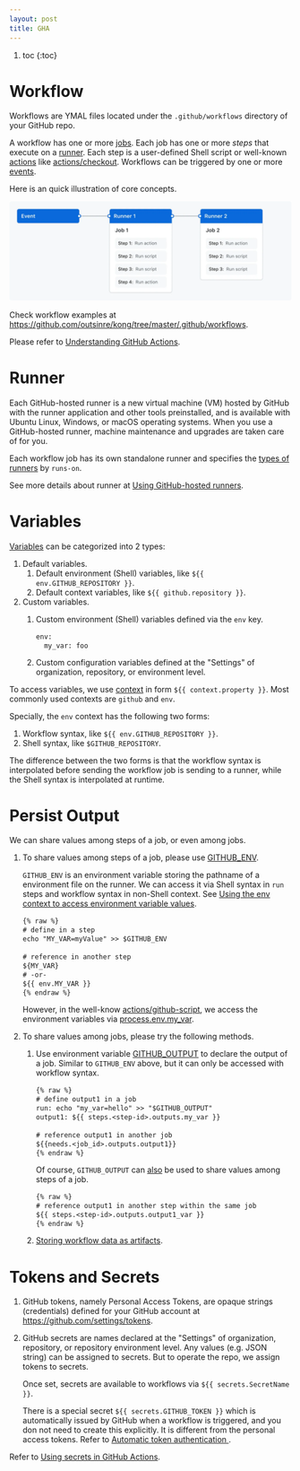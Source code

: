 ```yaml
---
layout: post
title: GHA
---
```


1. toc
{:toc}

# Workflow #

Workflows are YMAL files located under the `.github/workflows` directory of your GitHub repo.

A workflow has one or more [jobs](https://docs.github.com/en/actions/using-jobs). Each job has one or more *steps* that execute on a [runner](#runner). Each step is a user-defined Shell script or well-known [actions](https://docs.github.com/en/actions/learn-github-actions/understanding-github-actions#actions) like [actions/checkout](https://github.com/actions/checkout). Workflows can be triggered by one or more [events](https://docs.github.com/en/actions/using-workflows/events-that-trigger-workflows).

Here is an quick illustration of core concepts.

![assets/gha.webp](/assets/gha.webp)

Check workflow examples at <https://github.com/outsinre/kong/tree/master/.github/workflows>.

Please refer to [Understanding GitHub Actions](https://docs.github.com/en/actions/learn-github-actions/understanding-github-actions).

# Runner #

Each GitHub-hosted runner is a new virtual machine (VM) hosted by GitHub with the runner application and other tools preinstalled, and is available with Ubuntu Linux, Windows, or macOS operating systems. When you use a GitHub-hosted runner, machine maintenance and upgrades are taken care of for you.

Each workflow job has its own standalone runner and specifies the [types of runners](https://docs.github.com/en/actions/using-github-hosted-runners/about-github-hosted-runners/about-github-hosted-runners#supported-runners-and-hardware-resources) by `runs-on`.

See more details about runner at [Using GitHub-hosted runners](https://docs.github.com/en/actions/using-github-hosted-runners/about-github-hosted-runners).

# Variables #

[Variables](https://docs.github.com/en/actions/learn-github-actions/variables#about-variables) can be categorized into 2 types:

1. Default variables.
   1. Default environment (Shell) variables, like `${{ env.GITHUB_REPOSITORY }}`.
   2. Default context variables, like `${{ github.repository }}`.
2. Custom variables.
   1. Custom environment (Shell) variables defined via the `env` key.

      ```
      env:
        my_var: foo
      ```

   2. Custom configuration variables defined at the "Settings" of organization, repository, or environment level.

To access variables, we use [context](https://docs.github.com/en/actions/learn-github-actions/contexts) in form `${{ context.property }}`. Most commonly used contexts are `github` and `env`.

Specially, the `env` context has the following two forms:

1. Workflow syntax, like `${{ env.GITHUB_REPOSITORY }}`.
2. Shell syntax, like `$GITHUB_REPOSITORY`.

The difference between the two forms is that the workflow syntax is interpolated before sending the workflow job is sending to a runner, while the Shell syntax is interpolated at runtime.

# Persist Output #

We can share values among steps of a job, or even among jobs.

1. To share values among steps of a job, please use [GITHUB\_ENV](https://docs.github.com/en/actions/learn-github-actions/variables#passing-values-between-steps-and-jobs-in-a-workflow).

   `GITHUB_ENV` is an environment variable storing the pathname of a environment file on the runner. We can access it via Shell syntax in `run` steps and workflow syntax in non-Shell context. See [Using the env context to access environment variable values](https://docs.github.com/en/actions/learn-github-actions/variables#using-the-env-context-to-access-environment-variable-values).
   
   ```
   {% raw %}
   # define in a step
   echo "MY_VAR=myValue" >> $GITHUB_ENV

   # reference in another step
   ${MY_VAR}
   # -or-
   ${{ env.MY_VAR }}
   {% endraw %}
    ```
      
   However, in the well-know [actions/github-script](https://github.com/Kong/kong/pull/12021/), we access the environment variables via [process.env.my\_var](https://nodejs.org/dist/latest-v8.x/docs/api/process.html#process_process_env).
2. To share values among jobs, please try the following methods.
   1. Use environment variable [GITHUB\_OUTPUT](https://docs.github.com/en/actions/using-jobs/defining-outputs-for-jobs) to declare the output of a job. Similar to `GITHUB_ENV` above, but it can only be accessed with workflow syntax.

      ```
      {% raw %}
      # define output1 in a job
      run: echo "my_var=hello" >> "$GITHUB_OUTPUT"
      output1: ${{ steps.<step-id>.outputs.my_var }}

      # reference output1 in another job
      ${{needs.<job_id>.outputs.output1}}
      {% endraw %}
      ```
      
      Of course, `GITHUB_OUTPUT` can [also](https://github.com/orgs/community/discussions/55294) be used to share values among steps of a job.
      
      ```
      {% raw %}
      # reference output1 in another step within the same job
      ${{ steps.<step-id>.outputs.output1_var }}
      {% endraw %}
      ```

   2. [Storing workflow data as artifacts](https://help.github.com/en/actions/automating-your-workflow-with-github-actions/persisting-workflow-data-using-artifacts).

# Tokens and Secrets #

1. GitHub tokens, namely Personal Access Tokens, are opaque strings (credentials) defined for your GitHub account at <https://github.com/settings/tokens>.
2. GitHub secrets are names declared at the "Settings" of organization, repository, or repository environment level. Any values (e.g. JSON string) can be assigned to secrets. But to operate the repo, we assign tokens to secrets.

   Once set, secrets are available to workflows via `${{ secrets.SecretName }}`.

   There is a special secret `${{ secrets.GITHUB_TOKEN }}` which is automatically issued by GitHub when a workflow is triggered, and you don not need to create this explicitly. It is different from the personal access tokens. Refer to [Automatic token authentication
](https://docs.github.com/en/actions/security-guides/automatic-token-authentication).

Refer to [Using secrets in GitHub Actions](https://docs.github.com/en/actions/security-guides/using-secrets-in-github-actions).
